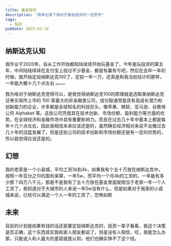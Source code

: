 ```yaml
---
title: 基金投资
description: "简单记录下我对于基金投资的一些思考"
tags:
  - 投资
pubDate: 2025-02-14
---
```

## 纳斯达克认知

   我毕业于2020年，自从工作开始都陆陆续续开始玩基金了，今年是玩投资的第五年，中间陆陆续续在支付宝上投过不少基金，都是有赢有亏吧，然后在去年一年的时候，就开始定投纳斯达克100了，定投一年一万，还真是和我当初估计的那样，一年能大概十几个点左右
   <img src="https://shyblog.oss-cn-beijing.aliyuncs.com/img/f7a7bf02bb2ade7db52f5cf31222423.jpg" alt="alt text" style="zoom: 50%;" />





我为啥对于纳斯达克觉得可以，是我觉得纳斯达克100的原理就是选取美纳斯达克证券交易所上市的 100 家最大的非金融类公司，成分股通常是具有高成长潜力和创新能力的企业，许多都是全球知名的科技巨头，像苹果、微软、亚马逊、谷歌母公司 Alphabet 等。这些公司凭借其在技术创新、市场份额、盈利能力等方面的优势，在全球经济和金融市场中具有重要影响力。而且在过去几十年中基本上都是每年十几个点左右，因此我相信未来应该还是的，虽然确实经济相对来说不会像过去几十年的迅猛发展了，但是这些公司的技术创新和市场份额还是有一定的优势的，所以我觉得应该还是的。

## 幻想

  我的老家是一个小县城，平均工资3k到4k，如果我有个五十万放在纳斯达克中，按照一年百分之10的盈利来算，一年5w，而平均一个月4k的工资的，一年能有多少那？四万八千元，那是不是我有了五十万放在基金里面就相当于老家一年一个人工资了，我知道对于大城市的人来说一年5w没有什么，但是如果对于我家的小县城来说，已经可以满足一个人一年的工资了，恐怖如斯

## 未来

目前的计划是如果有钱的话还是要定投纳斯达克的，投资一辈子看看，我这个决策是否正确，这个东西其实我和家人朋友都说了，但是没有人相信，哎，我能怎么办那，只能说人和人最大的差距就是认知，他们也确实挣不了这个钱。
